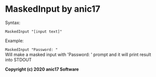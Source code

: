 # MaskedInput by anic17

Syntax:  

``MaskedInput "[input text]"``  

Example:  
  
``MaskedInput "Password: "``  
Will make a masked input with 'Password: ' prompt and it will print result into STDOUT  


**Copyright (c) 2020 anic17 Software**
